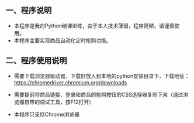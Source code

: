 ## 一、程序说明

- 本程序是我的Python结课训练，由于本人技术薄弱，程序简陋，请谨慎使用。
- 本程序主要实现商品自动化定时抢购功能。

## 二、程序使用说明

- 需要下载浏览器驱动器，下载好放入到本地的python安装目录下，下载地址：https://chromedriver.chromium.org/downloads
- 需要提前将商品链接、登录和商品的抢购按钮的CSS选择器复制下来（通过浏览器自带的调试工具，按F12打开）

- 本程序只支持Chrome浏览器



